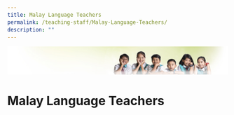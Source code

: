 ```yaml
---
title: Malay Language Teachers
permalink: /teaching-staff/Malay-Language-Teachers/
description: ""
---
```

![](/images/Banner.jpg)

Malay Language Teachers
=======================